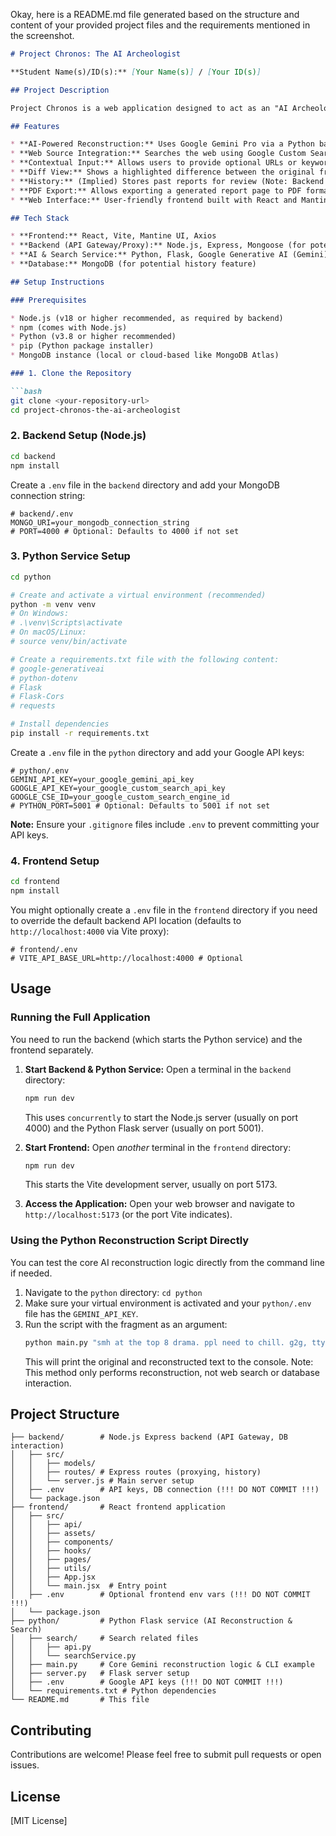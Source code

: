 Okay, here is a README.md file generated based on the structure and content of your provided project files and the requirements mentioned in the screenshot.

````markdown
# Project Chronos: The AI Archeologist

**Student Name(s)/ID(s):** [Your Name(s)] / [Your ID(s)]

## Project Description

Project Chronos is a web application designed to act as an "AI Archeologist" for early 21st-century internet culture. It takes obscure text fragments (like old internet slang, abbreviations, or cultural references) and uses the Google Gemini AI to reconstruct them into natural, modern English. Additionally, it leverages Google Custom Search to find relevant web sources that provide context or potential origins for the reconstructed text, helping users understand the historical meaning and usage of the fragment.

## Features

* **AI-Powered Reconstruction:** Uses Google Gemini Pro via a Python backend to translate obscure fragments into understandable modern text.
* **Web Source Integration:** Searches the web using Google Custom Search Engine for contextually relevant sources based on the reconstructed text and original fragment.
* **Contextual Input:** Allows users to provide optional URLs or keywords as additional context for both reconstruction and search.
* **Diff View:** Shows a highlighted difference between the original fragment and the AI-reconstructed text.
* **History:** (Implied) Stores past reports for review (Note: Backend routes exist, but saving functionality needs implementation).
* **PDF Export:** Allows exporting a generated report page to PDF format.
* **Web Interface:** User-friendly frontend built with React and Mantine UI.

## Tech Stack

* **Frontend:** React, Vite, Mantine UI, Axios
* **Backend (API Gateway/Proxy):** Node.js, Express, Mongoose (for potential history feature), Axios
* **AI & Search Service:** Python, Flask, Google Generative AI (Gemini), Google Custom Search Engine API, Requests
* **Database:** MongoDB (for potential history feature)

## Setup Instructions

### Prerequisites

* Node.js (v18 or higher recommended, as required by backend)
* npm (comes with Node.js)
* Python (v3.8 or higher recommended)
* pip (Python package installer)
* MongoDB instance (local or cloud-based like MongoDB Atlas)

### 1. Clone the Repository

```bash
git clone <your-repository-url>
cd project-chronos-the-ai-archeologist
````

### 2\. Backend Setup (Node.js)

```bash
cd backend
npm install
```

Create a `.env` file in the `backend` directory and add your MongoDB connection string:

```dotenv
# backend/.env
MONGO_URI=your_mongodb_connection_string
# PORT=4000 # Optional: Defaults to 4000 if not set
```

### 3\. Python Service Setup

```bash
cd python

# Create and activate a virtual environment (recommended)
python -m venv venv
# On Windows:
# .\venv\Scripts\activate
# On macOS/Linux:
# source venv/bin/activate

# Create a requirements.txt file with the following content:
# google-generativeai
# python-dotenv
# Flask
# Flask-Cors
# requests

# Install dependencies
pip install -r requirements.txt
```

Create a `.env` file in the `python` directory and add your Google API keys:

```dotenv
# python/.env
GEMINI_API_KEY=your_google_gemini_api_key
GOOGLE_API_KEY=your_google_custom_search_api_key
GOOGLE_CSE_ID=your_google_custom_search_engine_id
# PYTHON_PORT=5001 # Optional: Defaults to 5001 if not set
```

**Note:** Ensure your `.gitignore` files include `.env` to prevent committing your API keys.

### 4\. Frontend Setup

```bash
cd frontend
npm install
```

You might optionally create a `.env` file in the `frontend` directory if you need to override the default backend API location (defaults to `http://localhost:4000` via Vite proxy):

```dotenv
# frontend/.env
# VITE_API_BASE_URL=http://localhost:4000 # Optional
```

## Usage

### Running the Full Application

You need to run the backend (which starts the Python service) and the frontend separately.

1.  **Start Backend & Python Service:**
    Open a terminal in the `backend` directory:

    ```bash
    npm run dev
    ```

    This uses `concurrently` to start the Node.js server (usually on port 4000) and the Python Flask server (usually on port 5001).

2.  **Start Frontend:**
    Open *another* terminal in the `frontend` directory:

    ```bash
    npm run dev
    ```

    This starts the Vite development server, usually on port 5173.

3.  **Access the Application:**
    Open your web browser and navigate to `http://localhost:5173` (or the port Vite indicates).

### Using the Python Reconstruction Script Directly

You can test the core AI reconstruction logic directly from the command line if needed.

1.  Navigate to the `python` directory: `cd python`
2.  Make sure your virtual environment is activated and your `python/.env` file has the `GEMINI_API_KEY`.
3.  Run the script with the fragment as an argument:
    ```bash
    python main.py "smh at the top 8 drama. ppl need to chill. g2g, ttyl."
    ```
    This will print the original and reconstructed text to the console. Note: This method only performs reconstruction, not web search or database interaction.

## Project Structure

```
├── backend/        # Node.js Express backend (API Gateway, DB interaction)
│   ├── src/
│   │   ├── models/
│   │   ├── routes/ # Express routes (proxying, history)
│   │   └── server.js # Main server setup
│   ├── .env        # API keys, DB connection (!!! DO NOT COMMIT !!!)
│   └── package.json
├── frontend/       # React frontend application
│   ├── src/
│   │   ├── api/
│   │   ├── assets/
│   │   ├── components/
│   │   ├── hooks/
│   │   ├── pages/
│   │   ├── utils/
│   │   ├── App.jsx
│   │   └── main.jsx  # Entry point
│   ├── .env        # Optional frontend env vars (!!! DO NOT COMMIT !!!)
│   └── package.json
├── python/         # Python Flask service (AI Reconstruction & Search)
│   ├── search/     # Search related files
│   │   ├── api.py
│   │   └── searchService.py
│   ├── main.py     # Core Gemini reconstruction logic & CLI example
│   ├── server.py   # Flask server setup
│   ├── .env        # Google API keys (!!! DO NOT COMMIT !!!)
│   └── requirements.txt # Python dependencies
└── README.md       # This file
```

## Contributing
Contributions are welcome\! Please feel free to submit pull requests or open issues.

## License
[MIT License]

```
```
